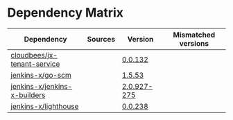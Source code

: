 # Dependency Matrix

Dependency | Sources | Version | Mismatched versions
---------- | ------- | ------- | -------------------
[cloudbees/jx-tenant-service](https://github.com/cloudbees/jx-tenant-service) |  | [0.0.132](https://github.com/cloudbees/jx-tenant-service/releases/tag/v0.0.132) | 
[jenkins-x/go-scm](https://github.com/jenkins-x/go-scm) |  | [1.5.53]() | 
[jenkins-x/jenkins-x-builders](https://github.com/jenkins-x/jenkins-x-builders) |  | [2.0.927-275]() | 
[jenkins-x/lighthouse](https://github.com/jenkins-x/lighthouse) |  | [0.0.238]() | 
